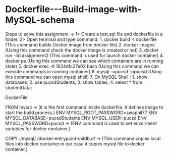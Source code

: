 # Dockerfile---Build-image-with-MySQL-schema
Steps to solve this assignment  -> 
1> Create a test.sql file and dockerfile in a folder.
2> Open terminal and type command.
    1. docker build -t dockerfile 	
       (This command builds Docker image from docker file)
    2. docker images 
       (Using this command check the docker image is created or not)
    3. docker run -itd assignment2
       (This command is used for launch docker container)
    4. docker ps
       (Using this command we can see which containers are in running state)
    5. docker exec -it 1624dfc27e02 bash
       (Using this command we can execute commands in running container)
    6. mysql -upucsd -ppucsd
       (Using this command we can open mysql shell)
    7. On MySQL Shell  : 
       1. show databases;
       2. use pucsdStudents;
       3. show tables;
       4. select * from studentData;

DockerFile 

FROM mysql
-> (it is the first command inside dockerfile. It defines image to start the build 	process.)
ENV MYSQL_ROOT_PASSWORD=swapnil77
ENV MYSQL_DATABASE=pucsdStudents
ENV MYSQL_USER=pucsd 
ENV MYSQL_PASSWORD=pucsd
-> (ENV command is used to set envoirment variables for docker container.)

COPY ./mysql/ /docker-entrypoint-initdb.d/
-> (This command copies local files into docker container.in our case it copies 	mysql file to docker container.)
